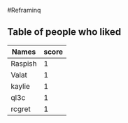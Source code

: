 #Reframinq
## Table of people who liked
Names | score
--- | ---
Raspish | 1
Valat | 1
kaylie | 1
ql3c | 1
rcgret | 1
